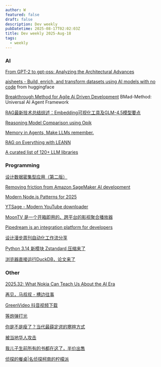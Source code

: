 ```yaml
---
author: W
featured: false
draft: false
description: Dev weekly
pubDatetime: 2025-08-17T02:02:03Z
title: Dev weekly 2025-Aug-18
tags:
  - weekly
---
```


### AI

[]()

[]()

[]()

[]()

[]()

[]()

[]()

[]()

[]()

[]()

[From GPT-2 to gpt-oss: Analyzing the Architectural Advances](https://magazine.sebastianraschka.com/p/from-gpt-2-to-gpt-oss-analyzing-the)

[aisheets - Build, enrich, and transform datasets using AI models with no code](https://github.com/huggingface/aisheets) from huggingface

[]()

[Breakthrough Method for Agile Ai Driven Development](https://github.com/bmad-code-org/BMAD-METHOD) BMad-Method: Universal AI Agent Framework

[RAG最新技术总结综述：Embedding可视化工具及GLM-4.5模型要点](https://mp.weixin.qq.com/s/pw3DlfUTZyM0g0EXv5q_Uw)

[Reasoning Model Comparison using Opik](https://github.com/patchy631/ai-engineering-hub/tree/main/gpt-oss-vs-qwen3)

[Memory in Agents, Make LLMs remember.](https://www.philschmid.de/memory-in-agents)

[RAG on Everything with LEANN](https://github.com/yichuan-w/LEANN)

[A curated list of 120+ LLM libraries](https://github.com/KalyanKS-NLP/llm-engineer-toolkit)

[]()

[]()

### Programming

[]()

[]()

[]()

[设计数据密集型应用（第二版）](https://ddia.vonng.com/)

[Removing friction from Amazon SageMaker AI development](https://www.allthingsdistributed.com/2025/08/removing-friction-from-sage-maker-development.html)

[Modern Node.js Patterns for 2025](https://kashw1n.com/blog/nodejs-2025/)

[YTSage - Modern YouTube downloader](https://github.com/oop7/YTSage)

[MoonTV 是一个开箱即用的、跨平台的影视聚合播放器](https://github.com/MoonTechLab/LunaTV)

[Pipedream is an integration platform for developers](https://github.com/PipedreamHQ/pipedream)

[设计漫步周刊自动化工作流分享](https://mp.weixin.qq.com/s/UrIJSv_sfkRcJLSt3ycLHA)

[Python 3.14 新模块 Zstandard 压缩来了](https://mp.weixin.qq.com/s/alHOhPpEQLoKc3DJ03jALQ)

[浏览器直接运行DuckDB，论文来了](https://mp.weixin.qq.com/s/O9zY2Fa0f0Xd9ts8TL_eSg)

[]()

[]()

[]()

[]()

[]()

### Other

[]()

[2025.32: What Nokia Can Teach Us About the AI Era](https://stratechery.com/2025/what-nokia-can-teach-us-about-the-ai-era/)

[]()

[再见，马叔叔 - 槽边往事](https://www.hecaitou.com/2025/08/Goodbye-Uncle-Ma.html)

[GreenVideo 抖音视频下载](https://greenvideo.cc/douyin)

[等炮弹打光](https://mp.weixin.qq.com/s/bE2NgK_0v2wkWhVD4K6E1Q)

[你是不是瘦了？当代最薛定谔的寒暄方式](https://mp.weixin.qq.com/s/Xgw41SXVnzhC0_9zZfGuuQ)

[被当地华人攻击](https://mp.weixin.qq.com/s/mXj9FbiGdPaVpe52J3T3Pg)

[我儿子生前所有的书都在这了，半价出售](https://mp.weixin.qq.com/s/RxhI829DvVgFfTmVtop-cQ)

[侦探的餐桌|名侦探柯南的柠檬派](https://mp.weixin.qq.com/s/gb3G1rQkf8PHBNIilpwbNQ)

[]()

[]()

[]()

[]()

[]()

[]()

[]()

[]()

[]()

[]()

[]()

[]()

[]()

[]()

[]()

[]()

[]()

[]()
